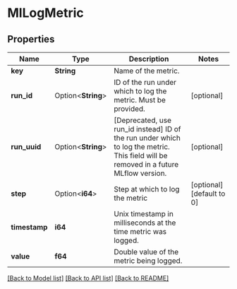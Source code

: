 # MlLogMetric

## Properties

Name | Type | Description | Notes
------------ | ------------- | ------------- | -------------
**key** | **String** | Name of the metric. | 
**run_id** | Option<**String**> | ID of the run under which to log the metric. Must be provided. | [optional]
**run_uuid** | Option<**String**> | [Deprecated, use run_id instead] ID of the run under which to log the metric. This field will be removed in a future MLflow version. | [optional]
**step** | Option<**i64**> | Step at which to log the metric | [optional][default to 0]
**timestamp** | **i64** | Unix timestamp in milliseconds at the time metric was logged. | 
**value** | **f64** | Double value of the metric being logged. | 

[[Back to Model list]](../README.md#documentation-for-models) [[Back to API list]](../README.md#documentation-for-api-endpoints) [[Back to README]](../README.md)


